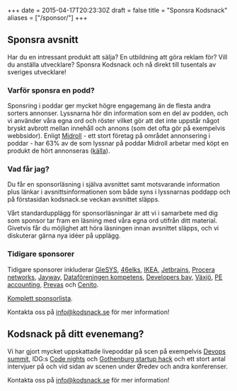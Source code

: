 +++
date = 2015-04-17T20:23:30Z
draft = false
title = "Sponsra Kodsnack"
aliases = ["/sponsor/"]
+++

## Sponsra avsnitt ##
Har du en intressant produkt att sälja? En utbildning att göra reklam för? Vill du anställa utvecklare? Sponsra Kodsnack och nå direkt till tusentals av sveriges utvecklare!

### Varför sponsra en podd? ###
Sponsring i poddar ger mycket högre engagemang än de flesta andra sorters annonser. Lyssnarna hör din information som en del av podden, och vi använder våra egna ord och röster vilket gör att det inte uppstår något bryskt avbrott mellan innehåll och annons (som det ofta gör på exempelvis webbsidor). Enligt [Midroll](http://www.midroll.com/) - ett stort företag på området annonsering i poddar - har 63% av de som lyssnar på poddar Midroll arbetar med köpt en produkt de hört annonseras ([källa](http://awesome.midroll.com)).

### Vad får jag? ###
Du får en sponsorläsning i själva avsnittet samt motsvarande information plus länkar i avsnittsinformationen som både syns i lyssnarnas poddapp och på förstasidan kodsnack.se veckan avsnittet släpps.

Vårt standardupplägg för sponsorläsningar är att vi i samarbete med dig som sponsor tar fram en läsning med våra egna ord utifrån ditt material. Givetvis får du möjlighet att höra läsningen innan avsnittet släpps, och vi diskuterar gärna nya idéer på upplägg.

### Tidigare sponsorer ###
Tidigare sponsorer inkluderar [GleSYS](https://kodsnack.se/397/), [46elks](https://kodsnack.se/), [IKEA](https://kodsnack.se/340/), [Jetbrains](http://kodsnack.se/99/), [Procera networks](http://kodsnack.se/66/), [Jayway](http://kodsnack.se/218/), [Dataföreningen kompetens](http://kodsnack.se/155/), [Developers bay](https://kodsnack.se/301/), [Växjö](https://kodsnack.se/262/), [PE accounting](http://kodsnack.se/153/), [Prevas](https://kodsnack.se/314/) och [Cenito](http://kodsnack.se/51/).

[Komplett sponsorlista](https://kodsnack.se/sponsor/).

Kontakta oss på [info@kodsnack.se](mailto:info@kodsnack.se) för mer information!

## Kodsnack på ditt evenemang? ##
Vi har gjort mycket uppskattade livepoddar på scen på exempelvis [Devops summit](http://kodsnack.se/168/), IDG:s [Code nights](http://kodsnack.se/174/) och [Gothenburg startup hack](http://kodsnack.se/157/) och ett stort antal intervjuer på och vid sidan av scenen under Øredev och andra konferenser.

Kontakta oss på [info@kodsnack.se](mailto:info@kodsnack.se) för mer information!
